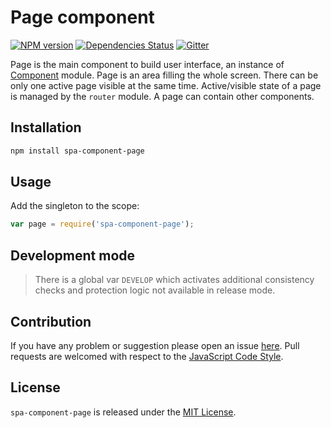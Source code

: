 Page component
==============

[![NPM version](https://img.shields.io/npm/v/spa-component-page.svg?style=flat-square)](https://www.npmjs.com/package/spa-component-page)
[![Dependencies Status](https://img.shields.io/david/spasdk/component-page.svg?style=flat-square)](https://david-dm.org/spasdk/component-page)
[![Gitter](https://img.shields.io/badge/gitter-join%20chat-blue.svg?style=flat-square)](https://gitter.im/DarkPark/spasdk)


Page is the main component to build user interface, an instance of [Component](https://github.com/spasdk/component) module.
Page is an area filling the whole screen. There can be only one active page visible at the same time.
Active/visible state of a page is managed by the `router` module.
A page can contain other components.


## Installation ##

```bash
npm install spa-component-page
```


## Usage ##

Add the singleton to the scope:

```js
var page = require('spa-component-page');
```


## Development mode ##

> There is a global var `DEVELOP` which activates additional consistency checks and protection logic not available in release mode.


## Contribution ##

If you have any problem or suggestion please open an issue [here](https://github.com/spasdk/component-page/issues).
Pull requests are welcomed with respect to the [JavaScript Code Style](https://github.com/DarkPark/jscs).


## License ##

`spa-component-page` is released under the [MIT License](license.md).
